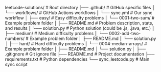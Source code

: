 leetcode-solutions/              # Root directory
├── .github/                     # GitHub specific files
│   └── workflows/              # GitHub Actions workflows
│       └── sync.yml           # Our sync workflow
│
├── easy/                       # Easy difficulty problems
│   └── 0001-two-sum/          # Example problem folder
│       ├── README.md          # Problem description, stats, and results
│       └── solution.py        # Python solution (could be .js, .java, etc.)
│
├── medium/                     # Medium difficulty problems
│   └── 0002-add-two-numbers/  # Example problem folder
│       ├── README.md
│       └── solution.py
│
├── hard/                       # Hard difficulty problems
│   └── 0004-median-arrays/    # Example problem folder
│       ├── README.md
│       └── solution.py
│
├── .gitignore                 # Git ignore file
├── README.md                  # Project documentation
├── requirements.txt           # Python dependencies
└── sync_leetcode.py          # Main sync script
